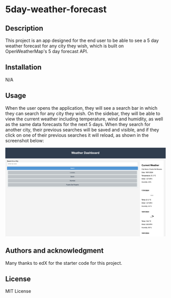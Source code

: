 # 5day-weather-forecast

## Description
This project is an app designed for the end user to be able to see a 5 day weather forecast for any city they wish, which is built on OpenWeatherMap's 5 day forecast API.

## Installation
N/A

## Usage
When the user opens the application, they will see a search bar in which they can search for any city they wish. On the sidebar, they will be able to view the current weather including temperature, wind and humidity, as well as the same data forecasts for the next 5 days. When they search for another city, their previous searches will be saved and visible, and if they click on one of their previous searches it will reload, as shown in the screenshot below:

![Alt text](<Screenshot 2024-01-16 at 21.19.15.png>)

## Authors and acknowledgment
Many thanks to edX for the starter code for this project.

## License
MIT License